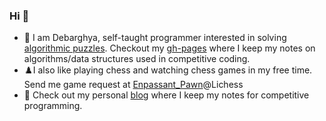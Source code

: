 ### Hi 👋

- 🔭 I am Debarghya, self-taught programmer interested in solving [algorithmic puzzles](https://www.stopstalk.com/user/profile/debarghya). Checkout my [gh-pages](https://debarghya4469.github.io/algorithm-lib/) where I keep my notes on algorithms/data structures used in competitive coding. 
- ♟️I also like playing chess and watching chess games in my free time. Send me game request at [Enpassant_Pawn](https://lichess.org/@/Enpassant_Pawn)@Lichess
- 📰 Check out my personal [blog](https://debarghya4469.github.io/cp-blog/) where I keep my notes for competitive programming.

